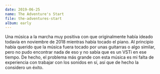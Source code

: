 ```yaml
---
date: 2019-06-25
name: The Adventure's Start
file: the-adventures-start
album: early
---
```


Una música a la marcha muy positiva con que originalmente había ideado todavía en noviembre de 2018 mientras había tocado el piano. Al principio había querido que la música fuera tocado por unas guitarras o algo similar, pero no pudo encontrar nada de eso y no sabía que es un VSTi en ese tiempo. De hecho, el problema más grande con esta música es mi falta de experiencia con trabajar con los sonidos en sí, así que de hecho la considero un éxito.
